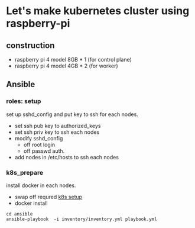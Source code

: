 # Let's make kubernetes cluster using raspberry-pi
## construction
- raspberry pi 4 model 8GB * 1 (for control plane)
- raspberry pi 4 model 4GB * 2 (for worker)

## Ansible
### roles: setup
set up sshd_config and put key to ssh for each nodes.
- set ssh pub key to authorized_keys
- set ssh priv key to ssh each nodes
- modify sshd_config
  - off root login
  - off passwd auth.
- add nodes in /etc/hosts to ssh each nodes


### k8s_prepare
install docker in each nodes.
- swap off requred [k8s setup](https://kubernetes.io/ja/docs/setup/production-environment/tools/kubeadm/install-kubeadm/)
- docker install

```
cd ansible
ansible-playbook  -i inventory/inventory.yml playbook.yml
```
